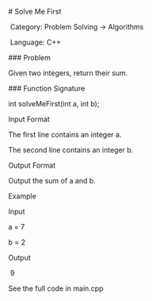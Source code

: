 \# Solve Me First



&nbsp;Category: Problem Solving → Algorithms  

&nbsp;Language: C++



\### Problem

Given two integers, return their sum.



\### Function Signature



int solveMeFirst(int a, int b);



Input Format

The first line contains an integer a.



The second line contains an integer b.



Output Format

Output the sum of a and b.



Example



Input

a = 7

b = 2



Output

&nbsp;9

See the full code in main.cpp








